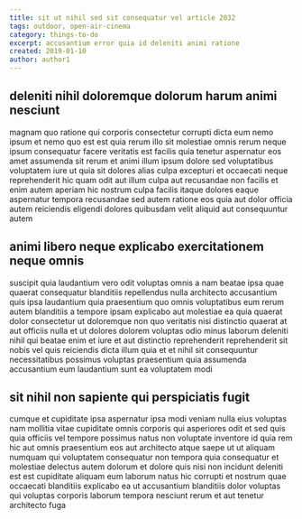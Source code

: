```yaml
---
title: sit ut nihil sed sit consequatur vel article 2032
tags: outdoor, open-air-cinema
category: things-to-do
excerpt: accusantium error quia id deleniti animi ratione
created: 2019-01-10
author: author1
---
```


## deleniti nihil doloremque dolorum harum animi nesciunt

magnam quo ratione qui corporis consectetur corrupti dicta eum nemo ipsum et nemo quo est est quia rerum illo sit molestiae omnis rerum neque ipsum consequatur facere veritatis est facilis quia tenetur aspernatur eos amet assumenda sit rerum et animi illum ipsum dolore sed voluptatibus voluptatem iure ut quia sit dolores alias culpa excepturi et occaecati neque reprehenderit hic quam odit aut illum culpa aut recusandae non facilis et enim autem aperiam hic nostrum culpa facilis itaque dolores eaque aspernatur tempora recusandae sed autem ratione eos quia aut dolor officia autem reiciendis eligendi dolores quibusdam velit aliquid aut consequuntur autem

## animi libero neque explicabo exercitationem neque omnis

suscipit quia laudantium vero odit voluptas omnis a nam beatae ipsa quae quaerat consequatur blanditiis repellendus nulla architecto accusantium quis ipsa laudantium quia praesentium quo omnis voluptatibus eum rerum autem blanditiis a tempore ipsam explicabo aut molestiae ea quia quaerat dolor consectetur ut doloremque non quo veritatis nisi distinctio quaerat at aut officiis nulla et ut dolores dolorem voluptas odio minus laborum deleniti nihil qui beatae enim et iure et aut distinctio reprehenderit reprehenderit sit nobis vel quis reiciendis dicta illum quia et et nihil sit consequuntur necessitatibus possimus voluptas praesentium quia assumenda accusantium eum laudantium sunt ea voluptatem modi

## sit nihil non sapiente qui perspiciatis fugit

cumque et cupiditate ipsa aspernatur ipsa modi veniam nulla eius voluptas nam mollitia vitae cupiditate omnis corporis qui asperiores odit et sed quis quia officiis vel tempore possimus natus non voluptate inventore id quia rem hic aut omnis praesentium eos aut architecto atque saepe ut ut aliquam numquam qui voluptatem consequatur non tempora quia consequatur et molestiae delectus autem dolorum et dolore quis nisi non incidunt deleniti est est cupiditate aliquam eum laborum natus hic corrupti et nostrum quae occaecati blanditiis explicabo ea ut accusantium blanditiis dolor voluptas qui voluptas corporis laborum tempora nesciunt rerum et aut tenetur architecto fuga
